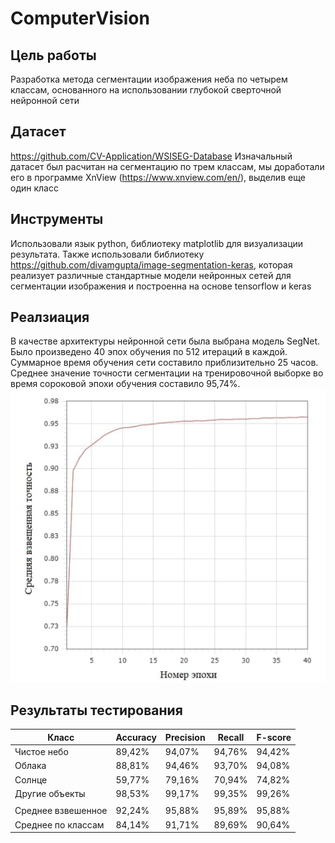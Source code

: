 # ComputerVision

## Цель работы
Разработка метода сегментации изображения неба по четырем классам,
основанного на использовании глубокой сверточной нейронной сети
## Датасет
https://github.com/CV-Application/WSISEG-Database
Изначальный датасет был расчитан на сегментацию по трем классам,
мы доработали его в программе XnView (https://www.xnview.com/en/), 
выделив еще один класс
## Инструменты
Использовали язык python, библиотеку matplotlib для визуализации результата. 
Также использовали библиотеку https://github.com/divamgupta/image-segmentation-keras,
которая реализует различные стандартные модели нейронных сетей для сегментации изображения 
и построенна на основе tensorflow и keras 
## Реалзиация
В качестве архитектуры нейронной сети была выбрана модель SegNet.
Было произведено 40 эпох обучения по 512
итераций в каждой. Суммарное время обучения сети составило приблизительно
25 часов. Среднее значение точности сегментации на тренировочной выборке
во время сороковой эпохи обучения составило 95,74%.
![График зависимости средней взвешенной точности сегментации на тренировочный выборке от номера текущей эпохи](https://github.com/DrunkWizard/ComputerVision/blob/master/График.jpg)
## Результаты тестирования 
| Класс         |    Accuracy   | Precision | Recall | F-score|
| ------------- | ------------- | --------- | ------ | ------ |
| Чистое небо  | 89,42%  | 94,07% | 94,76% | 94,42% |
| Облака | 88,81% | 94,46% | 93,70% | 94,08% |
| Солнце | 59,77% | 79,16% | 70,94% | 74,82% |
| Другие объекты | 98,53% | 99,17% | 99,35% | 99,26% |
|  |  |  |  |  |
| Среднее взвешенное | 92,24%  | 95,88% | 95,89% | 95,88% |
| Среднее по классам  | 84,14% | 91,71% | 89,69% | 90,64% |
